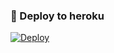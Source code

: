 ### 🚀 Deploy to heroku
[![Deploy](https://www.herokucdn.com/deploy/button.svg)](https://heroku.com/deploy?template=https://github.com/NikhadAxhmedov/Poseidonmusic)
